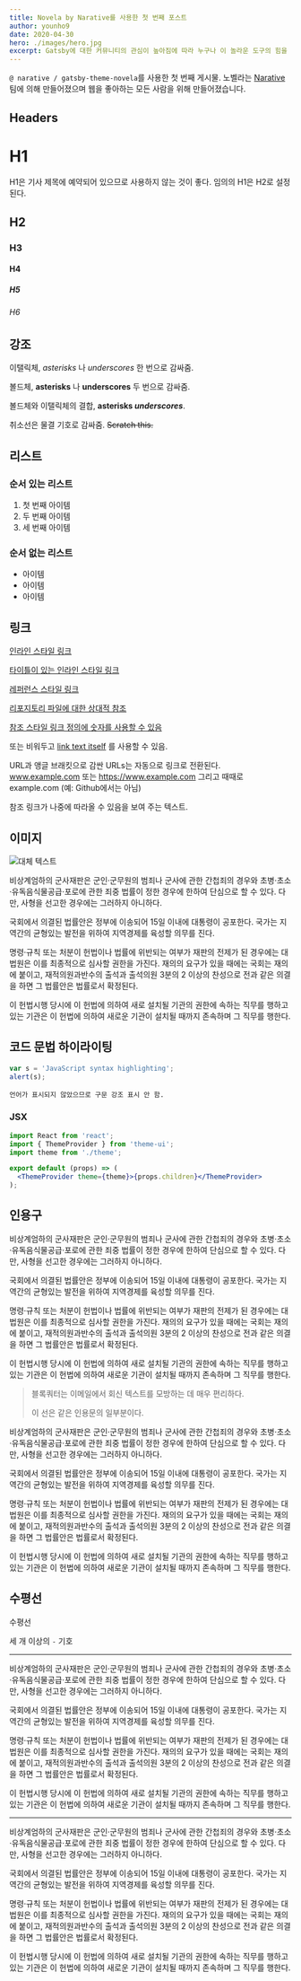 ```yaml
---
title: Novela by Narative를 사용한 첫 번째 포스트
author: younho9
date: 2020-04-30
hero: ./images/hero.jpg
excerpt: Gatsby에 대한 커뮤니티의 관심이 높아짐에 따라 누구나 이 놀라운 도구의 힘을 쉽게 이해할 수 있도록 더 많은 리소스를 만들려고 합니다.
---
```


`@ narative / gatsby-theme-novela`를 사용한 첫 번째 게시물. 노벨라는 [Narative](https://narative.co) 팀에 의해 만들어졌으며 웹을 좋아하는 모든 사람을 위해 만들어졌습니다.

## Headers

# H1

H1은 기사 제목에 예약되어 있으므로 사용하지 않는 것이 좋다. 임의의 H1은 H2로 설정된다.

## H2

### H3

#### H4

##### H5

###### H6

## 강조

이탤릭체, _asterisks_ 나 _underscores_ 한 번으로 감싸줌.

볼드체, **asterisks** 나 **underscores** 두 번으로 감싸줌.

볼드체와 이탤릭체의 결합, **asterisks _underscores_**.

취소선은 물결 기호로 감싸줌. ~~Scratch this.~~

## 리스트

### 순서 있는 리스트

1. 첫 번째 아이템
2. 두 번째 아이템
3. 세 번째 아이템

### 순서 없는 리스트

- 아이템
- 아이템
- 아이템

## 링크

[인라인 스타일 링크](https://www.google.com)

[타이틀이 있는 인라인 스타일 링크](https://www.google.com "Google's Homepage")

[레퍼런스 스타일 링크][arbitrary case-insensitive reference text]

[리포지토리 파일에 대한 상대적 참조](../blob/master/LICENSE)

[참조 스타일 링크 정의에 숫자를 사용할 수 있음][1]

또는 비워두고 [link text itself] 를 사용할 수 있음.

URL과 앵글 브래킷으로 감싼 URLs는 자동으로 링크로 전환된다.
www.example.com 또는 https://www.example.com 그리고 때때로
example.com (예: Github에서는 아님)

참조 링크가 나중에 따라올 수 있음을 보여 주는 텍스트.

[arbitrary case-insensitive reference text]: https://www.mozilla.org
[1]: http://slashdot.org
[link text itself]: http://www.reddit.com

## 이미지

<div className="Image__Small">
  <img
    src="./images/article-image-2.jpg"
    title="이미지 타이틀 텍스트"
    alt="대체 텍스트"
  />
</div>

비상계엄하의 군사재판은 군인·군무원의 범죄나 군사에 관한 간첩죄의 경우와 초병·초소·유독음식물공급·포로에 관한 죄중 법률이 정한 경우에 한하여 단심으로 할 수 있다. 다만, 사형을 선고한 경우에는 그러하지 아니하다.

국회에서 의결된 법률안은 정부에 이송되어 15일 이내에 대통령이 공포한다. 국가는 지역간의 균형있는 발전을 위하여 지역경제를 육성할 의무를 진다.

명령·규칙 또는 처분이 헌법이나 법률에 위반되는 여부가 재판의 전제가 된 경우에는 대법원은 이를 최종적으로 심사할 권한을 가진다. 재의의 요구가 있을 때에는 국회는 재의에 붙이고, 재적의원과반수의 출석과 출석의원 3분의 2 이상의 찬성으로 전과 같은 의결을 하면 그 법률안은 법률로서 확정된다.

이 헌법시행 당시에 이 헌법에 의하여 새로 설치될 기관의 권한에 속하는 직무를 행하고 있는 기관은 이 헌법에 의하여 새로운 기관이 설치될 때까지 존속하며 그 직무를 행한다.

## 코드 문법 하이라이팅

```javascript
var s = 'JavaScript syntax highlighting';
alert(s);
```

```
언어가 표시되지 않았으므로 구문 강조 표시 안 함.
```

### JSX

```jsx
import React from 'react';
import { ThemeProvider } from 'theme-ui';
import theme from './theme';

export default (props) => (
  <ThemeProvider theme={theme}>{props.children}</ThemeProvider>
);
```

## 인용구

비상계엄하의 군사재판은 군인·군무원의 범죄나 군사에 관한 간첩죄의 경우와 초병·초소·유독음식물공급·포로에 관한 죄중 법률이 정한 경우에 한하여 단심으로 할 수 있다. 다만, 사형을 선고한 경우에는 그러하지 아니하다.

국회에서 의결된 법률안은 정부에 이송되어 15일 이내에 대통령이 공포한다. 국가는 지역간의 균형있는 발전을 위하여 지역경제를 육성할 의무를 진다.

명령·규칙 또는 처분이 헌법이나 법률에 위반되는 여부가 재판의 전제가 된 경우에는 대법원은 이를 최종적으로 심사할 권한을 가진다. 재의의 요구가 있을 때에는 국회는 재의에 붙이고, 재적의원과반수의 출석과 출석의원 3분의 2 이상의 찬성으로 전과 같은 의결을 하면 그 법률안은 법률로서 확정된다.

이 헌법시행 당시에 이 헌법에 의하여 새로 설치될 기관의 권한에 속하는 직무를 행하고 있는 기관은 이 헌법에 의하여 새로운 기관이 설치될 때까지 존속하며 그 직무를 행한다.

> 블록쿼터는 이메일에서 회신 텍스트를 모방하는 데 매우 편리하다.
>
> 이 선은 같은 인용문의 일부분이다.

비상계엄하의 군사재판은 군인·군무원의 범죄나 군사에 관한 간첩죄의 경우와 초병·초소·유독음식물공급·포로에 관한 죄중 법률이 정한 경우에 한하여 단심으로 할 수 있다. 다만, 사형을 선고한 경우에는 그러하지 아니하다.

국회에서 의결된 법률안은 정부에 이송되어 15일 이내에 대통령이 공포한다. 국가는 지역간의 균형있는 발전을 위하여 지역경제를 육성할 의무를 진다.

명령·규칙 또는 처분이 헌법이나 법률에 위반되는 여부가 재판의 전제가 된 경우에는 대법원은 이를 최종적으로 심사할 권한을 가진다. 재의의 요구가 있을 때에는 국회는 재의에 붙이고, 재적의원과반수의 출석과 출석의원 3분의 2 이상의 찬성으로 전과 같은 의결을 하면 그 법률안은 법률로서 확정된다.

이 헌법시행 당시에 이 헌법에 의하여 새로 설치될 기관의 권한에 속하는 직무를 행하고 있는 기관은 이 헌법에 의하여 새로운 기관이 설치될 때까지 존속하며 그 직무를 행한다.

## 수평선

수평선

세 개 이상의 `-` 기호

---

비상계엄하의 군사재판은 군인·군무원의 범죄나 군사에 관한 간첩죄의 경우와 초병·초소·유독음식물공급·포로에 관한 죄중 법률이 정한 경우에 한하여 단심으로 할 수 있다. 다만, 사형을 선고한 경우에는 그러하지 아니하다.

국회에서 의결된 법률안은 정부에 이송되어 15일 이내에 대통령이 공포한다. 국가는 지역간의 균형있는 발전을 위하여 지역경제를 육성할 의무를 진다.

명령·규칙 또는 처분이 헌법이나 법률에 위반되는 여부가 재판의 전제가 된 경우에는 대법원은 이를 최종적으로 심사할 권한을 가진다. 재의의 요구가 있을 때에는 국회는 재의에 붙이고, 재적의원과반수의 출석과 출석의원 3분의 2 이상의 찬성으로 전과 같은 의결을 하면 그 법률안은 법률로서 확정된다.

이 헌법시행 당시에 이 헌법에 의하여 새로 설치될 기관의 권한에 속하는 직무를 행하고 있는 기관은 이 헌법에 의하여 새로운 기관이 설치될 때까지 존속하며 그 직무를 행한다.

---

비상계엄하의 군사재판은 군인·군무원의 범죄나 군사에 관한 간첩죄의 경우와 초병·초소·유독음식물공급·포로에 관한 죄중 법률이 정한 경우에 한하여 단심으로 할 수 있다. 다만, 사형을 선고한 경우에는 그러하지 아니하다.

국회에서 의결된 법률안은 정부에 이송되어 15일 이내에 대통령이 공포한다. 국가는 지역간의 균형있는 발전을 위하여 지역경제를 육성할 의무를 진다.

명령·규칙 또는 처분이 헌법이나 법률에 위반되는 여부가 재판의 전제가 된 경우에는 대법원은 이를 최종적으로 심사할 권한을 가진다. 재의의 요구가 있을 때에는 국회는 재의에 붙이고, 재적의원과반수의 출석과 출석의원 3분의 2 이상의 찬성으로 전과 같은 의결을 하면 그 법률안은 법률로서 확정된다.

이 헌법시행 당시에 이 헌법에 의하여 새로 설치될 기관의 권한에 속하는 직무를 행하고 있는 기관은 이 헌법에 의하여 새로운 기관이 설치될 때까지 존속하며 그 직무를 행한다.
